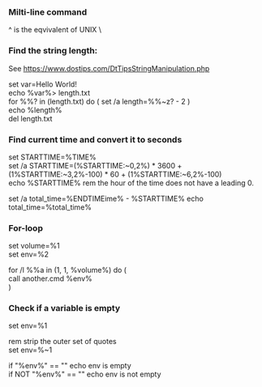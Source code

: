 ### Milti-line command
^ is the eqvivalent of UNIX \ 

### Find the string length:
  See https://www.dostips.com/DtTipsStringManipulation.php
  
  set var=Hello World!  
  echo %var%> length.txt  
  for %%? in (length.txt) do ( set /a length=%%~z? - 2 )  
  echo %length%  
  del length.txt

### Find current time and convert it to seconds
  set STARTTIME=%TIME%  
  set /a STARTTIME=(%STARTTIME:~0,2%) * 3600 + (1%STARTTIME:~3,2%-100) * 60 + (1%STARTTIME:~6,2%-100)  
  echo %STARTTIME%
  rem the hour of the time does not have a leading 0.
  
  set /a total_time=%ENDTIMEime% - %STARTTIME%
  echo total_time=%total_time%
  
### For-loop
  set volume=%1  
  set env=%2
  
  for /l %%a in (1, 1, %volume%) do (  
    call another.cmd %env%  
  )
  
### Check if a variable is empty
  set env=%1  
  
  rem strip the outer set of quotes  
  set env=%~1
  
  if "%env%" == "" echo env is empty  
  if NOT "%env%" == "" echo env is not empty  
